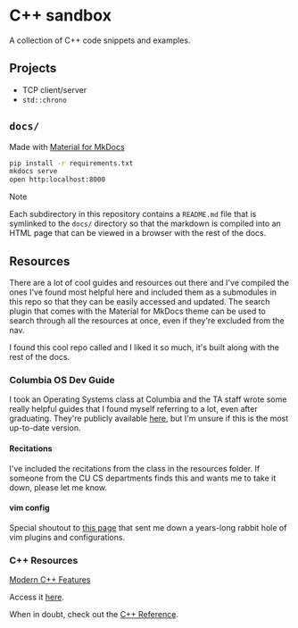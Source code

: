 # C++ sandbox

A collection of C++ code snippets and examples.

## Projects

- TCP client/server
- `std::chrono`

## `docs/`

Made with [Material for MkDocs](https://squidfunk.github.io/mkdocs-material/)

```sh
pip install -r requirements.txt
mkdocs serve
open http:localhost:8000
```
> [!NOTE] 
> Each subdirectory in this repository contains a `README.md` file that is
> symlinked to the `docs/` directory so that the markdown is compiled into
> an HTML page that can be viewed in a browser with the rest of the docs.

## Resources

There are a lot of cool guides and resources out there and I've compiled
the ones I've found most helpful here and included them as a submodules
in this repo so that they can be easily accessed and updated. The search
plugin that comes with the Material for MkDocs theme can be used to search
through all the resources at once, even if they're excluded from the nav.

I found this cool repo called
and I liked it so much, it's
built along with the rest of the docs.

### Columbia OS Dev Guide

I took an Operating Systems class at Columbia and the TA staff wrote some really
helpful guides that I found myself referring to a lot, even after graduating.
They're publicly available [here](https://columbia-os.github.io/dev-guides/),
but I'm unsure if this is the most up-to-date version.

#### Recitations

I've included the recitations from the class in the resources folder.
If someone from the CU CS departments finds this and wants me to take it down,
please let me know.

#### vim config

Special shoutout to [this page](https://columbia-os.github.io/dev-guides/vim-workflow.html)
that sent me down a years-long rabbit hole of vim plugins and configurations.

### C++ Resources

[Modern C++ Features](https://github.com/AnthonyCalandra/modern-cpp-features)

Access it [here](resources/modern-cpp-features/README.md).

When in doubt, check out the [C++ Reference](https://en.cppreference.com/w/).

